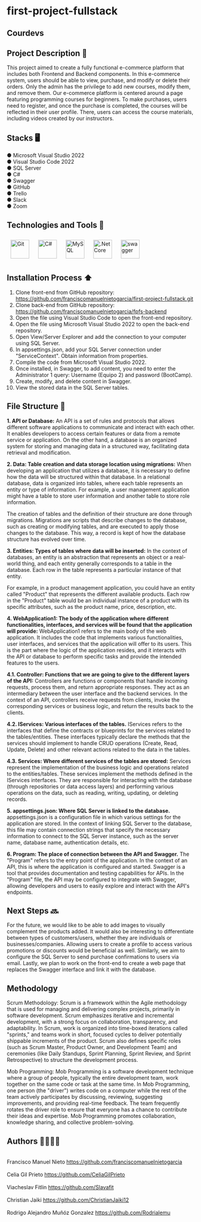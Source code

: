 # first-project-fullstack

## Courdevs

## Project Description 🚀

This project aimed to create a fully functional e-commerce platform that includes both Frontend and Backend components. In this e-commerce system, users should be able to view, purchase, and modify or delete their orders. Only the admin has the privilege to add new courses, modify them, and remove them. Our e-commerce platform is centered around a page featuring programming courses for beginners. To make purchases, users need to register, and once the purchase is completed, the courses will be reflected in their user profile. There, users can access the course materials, including videos created by our instructors.


## Stacks 🖥️
● Microsoft Visual Studio 2022 <br>
● Visual Studio Code 2022 <br>
● SQL Server <br>
● C# <br>
● Swagger <br>
● GitHub <br>
● Trello <br>
● Slack <br>
● Zoom


## Technologies and Tools 🔨
<div>  
<a href="https://github.com/" target="_blank"><img style="margin: 10px" src="https://profilinator.rishav.dev/skills-assets/git-scm-icon.svg" alt="Git" height="50" /></a>  
<a href="https://docs.microsoft.com/en-us/dotnet/csharp/" target="_blank"><img style="margin: 10px" src="https://profilinator.rishav.dev/skills-assets/csharp-original.svg" alt="C#" height="50" /></a>  
<a href="https://www.mysql.com/" target="_blank"><img style="margin: 10px" src="https://profilinator.rishav.dev/skills-assets/mysql-original-wordmark.svg" alt="MySQL" height="50" /></a>  
<a href="https://dotnet.microsoft.com/download" target="_blank"><img style="margin: 10px" src="https://profilinator.rishav.dev/skills-assets/dotnetcore.png" alt=".Net Core" height="50" /></a>  
 <a href="https://swagger.io" target="_blank"><img style="margin: 10px" src="https://static1.smartbear.co/swagger/media/assets/images/swagger_logo.svg" alt="swagger" height="50" /></a>  
</div>


## Installation Process ⬆️

1. Clone front-end from GitHub repository: https://github.com/franciscomanuelnietogarcia/first-project-fullstack.git
2. Clone back-end from GitHub repository: https://github.com/franciscomanuelnietogarcia/fpfs-backend
3. Open the file using  Visual Studio Code to open the front-end repository.
4. Open the file using Microsoft Visual Studio 2022 to open the back-end repository.
5. Open View/Server Explorer and add the connection to your computer using SQL Server.
6. In appsettings.json, add your SQL Server connection under "ServiceContext". Obtain information from properties.
7. Compile the code from Microsoft Visual Studio 2022.
8. Once installed, in Swagger, to add content, you need to enter the Administrator 1 query: Username (Equipo 2) and password (BootCamp).
9. Create, modify, and delete content in Swagger.
10. View the stored data in the SQL Server tables.


## File Structure 📁
**1. API or Database:**
An API is a set of rules and protocols that allows different software applications to communicate and interact with each other. It enables developers to access certain features or data from a remote service or application. On the other hand, a database is an organized system for storing and managing data in a structured way, facilitating data retrieval and modification.

**2. Data: Table creation and data storage location using migrations:**
When developing an application that utilizes a database, it is necessary to define how the data will be structured within that database. In a relational database, data is organized into tables, where each table represents an entity or type of information. For example, a user management application might have a table to store user information and another table to store role information.

The creation of tables and the definition of their structure are done through migrations. Migrations are scripts that describe changes to the database, such as creating or modifying tables, and are executed to apply those changes to the database. This way, a record is kept of how the database structure has evolved over time.

**3. Entities: Types of tables where data will be inserted:**
In the context of databases, an entity is an abstraction that represents an object or a real-world thing, and each entity generally corresponds to a table in the database. Each row in the table represents a particular instance of that entity.

For example, in a product management application, you could have an entity called "Product" that represents the different available products. Each row in the "Product" table would be an individual instance of a product with its specific attributes, such as the product name, price, description, etc.

**4. WebApplication1: The body of the application where different functionalities, interfaces, and services will be found that the application will provide:**
WebApplication1 refers to the main body of the web application. It includes the code that implements various functionalities, user interfaces, and services that the application will offer to its users. This is the part where the logic of the application resides, and it interacts with the API or database to perform specific tasks and provide the intended features to the users.

  **4.1. Controller: Functions that we are going to give to the different layers of the API:**
Controllers are functions or components that handle incoming requests, process them, and return appropriate responses. They act as an intermediary between the user interface and the backend services. In the context of an API, controllers receive requests from clients, invoke the corresponding services or business logic, and return the results back to the clients.

   **4.2. IServices: Various interfaces of the tables.**
IServices refers to the interfaces that define the contracts or blueprints for the services related to the tables/entities. These interfaces typically declare the methods that the services should implement to handle CRUD operations (Create, Read, Update, Delete) and other relevant actions related to the data in the tables.

   **4.3. Services: Where different services of the tables are stored:**
Services represent the implementation of the business logic and operations related to the entities/tables. These services implement the methods defined in the IServices interfaces. They are responsible for interacting with the database (through repositories or data access layers) and performing various operations on the data, such as reading, writing, updating, or deleting records.

**5. appsettings.json: Where SQL Server is linked to the database.**
appsettings.json is a configuration file in which various settings for the application are stored. In the context of linking SQL Server to the database, this file may contain connection strings that specify the necessary information to connect to the SQL Server instance, such as the server name, database name, authentication details, etc.

**6. Program: The place of connection between the API and Swagger.**
The "Program" refers to the entry point of the application. In the context of an API, this is where the application is configured and started. Swagger is a tool that provides documentation and testing capabilities for APIs. In the "Program" file, the API may be configured to integrate with Swagger, allowing developers and users to easily explore and interact with the API's endpoints.

## Next Steps 🔜
For the future, we would like to be able to add images to visually complement the products added. It would also be interesting to differentiate between types of customers/users, whether they are individuals or businesses/companies. Allowing users to create a profile to access various promotions or discounts would be beneficial as well. Similarly, we aim to configure the SQL Server to send purchase confirmations to users via email. Lastly, we plan to work on the front-end to create a web page that replaces the Swagger interface and link it with the database.

## Methodology
Scrum Methodology:
Scrum is a framework within the Agile methodology that is used for managing and delivering complex projects, primarily in software development. Scrum emphasizes iterative and incremental development, with a strong focus on collaboration, transparency, and adaptability. In Scrum, work is organized into time-boxed iterations called "sprints," and teams work in short, focused cycles to deliver potentially shippable increments of the product. Scrum also defines specific roles (such as Scrum Master, Product Owner, and Development Team) and ceremonies (like Daily Standups, Sprint Planning, Sprint Review, and Sprint Retrospective) to structure the development process.

Mob Programming:
Mob Programming is a software development technique where a group of people, typically the entire development team, work together on the same code or task at the same time. In Mob Programming, one person (the "driver") writes code on a computer while the rest of the team actively participates by discussing, reviewing, suggesting improvements, and providing real-time feedback. The team frequently rotates the driver role to ensure that everyone has a chance to contribute their ideas and expertise. Mob Programming promotes collaboration, knowledge sharing, and collective problem-solving.

## Authors 👨‍💻👩‍💻
<br>Francisco Manuel Nieto https://github.com/franciscomanuelnietogarcia</br>
 <br>Celia Gil Prieto https://github.com/CeliaGilPrieto</br>
<br>Viacheslav Fitlin https://github.com/Slavafit</br>
 <br>Christian Jaiki https://github.com/ChristianJaiki12</br>
<br>Rodrigo Alejandro Muñóz Gonzalez https://github.com/Rodrialemu</br>
